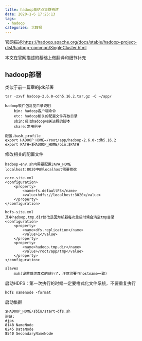 ```yaml
---
title: hadoop单结点集群搭建
date: 2020-1-6 17:25:13
tags:
 - hadoop
categories: 大数据
---
```


官网描述:https://hadoop.apache.org/docs/stable/hadoop-project-dist/hadoop-common/SingleCluster.html

本文在官网描述的基础上做翻译和细节补充



## hadoop部署

类似于前一篇章的jdk部署

```
tar -zxvf hadoop-2.6.0-cdh5.16.2.tar.gz -C ~/app/

hadoop软件包常见目录说明
	bin: hadoop客户端命令
	etc: hadoop相关的配置文件存放目录
	sbin:启动hadoop相关进程的脚本
	share:常用例子

配置.bash_profile
export HADOOP_HOME=/root/app/hadoop-2.6.0-cdh5.16.2
export PATH=$HADOOP_HOME/bin:$PATH
```



修改相关的配置文件

```
hadoop-env.sh内需要配置JAVA_HOME
localhost:8020中的localhost需要修改

core-site.xml
<configuration>
    <property>
        <name>fs.defaultFS</name>
        <value>hdfs://localhost:8020</value>
    </property>
</configuration>

hdfs-site.xml
其中hadoop.tmp.dir修改是因为机器每次重启时候会清空tmp目录
<configuration>
    <property>
        <name>dfs.replication</name>
        <value>1</value>
    </property>
    <property>
        <name>hadoop.tmp.dir</name>
        <value>/root/app/tmp</value>
    </property>
</configuration>

slaves
	mxh(设置成你喜欢的就行了，注意需要与hostname一致)
```



启动HDFS：第一次执行的时候一定要格式化文件系统，不要重复执行

```
hdfs namenode -format
```


启动集群

```
$HADOOP_HOME/sbin/start-dfs.sh
验证:
#jps
8148 NameNode
8245 DataNode
8540 SecondaryNameNode
```

